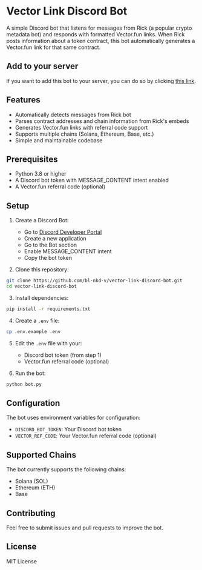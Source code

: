 # Vector Link Discord Bot

A simple Discord bot that listens for messages from Rick (a popular crypto metadata bot) and responds with formatted Vector.fun links. When Rick posts information about a token contract, this bot automatically generates a Vector.fun link for that same contract.

## Add to your server

If you want to add this bot to your server, you can do so by clicking [this link](https://discord.com/oauth2/authorize?client_id=1328776639370366996).

## Features

- Automatically detects messages from Rick bot
- Parses contract addresses and chain information from Rick's embeds
- Generates Vector.fun links with referral code support
- Supports multiple chains (Solana, Ethereum, Base, etc.)
- Simple and maintainable codebase

## Prerequisites

- Python 3.8 or higher
- A Discord bot token with MESSAGE_CONTENT intent enabled
- A Vector.fun referral code (optional)

## Setup

1. Create a Discord Bot:

   - Go to [Discord Developer Portal](https://discord.com/developers/applications)
   - Create a new application
   - Go to the Bot section
   - Enable MESSAGE_CONTENT intent
   - Copy the bot token

2. Clone this repository:

```bash
git clone https://github.com/bl-nkd-v/vector-link-discord-bot.git
cd vector-link-discord-bot
```

3. Install dependencies:

```bash
pip install -r requirements.txt
```

4. Create a `.env` file:

```bash
cp .env.example .env
```

5. Edit the `.env` file with your:

   - Discord bot token (from step 1)
   - Vector.fun referral code (optional)

6. Run the bot:

```bash
python bot.py
```

## Configuration

The bot uses environment variables for configuration:

- `DISCORD_BOT_TOKEN`: Your Discord bot token
- `VECTOR_REF_CODE`: Your Vector.fun referral code (optional)

## Supported Chains

The bot currently supports the following chains:

- Solana (SOL)
- Ethereum (ETH)
- Base

## Contributing

Feel free to submit issues and pull requests to improve the bot.

## License

MIT License
